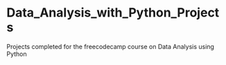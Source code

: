 # Data_Analysis_with_Python_Projects
Projects completed for the freecodecamp course on Data Analysis using Python
